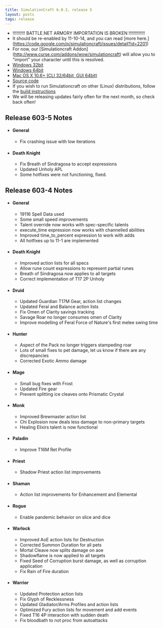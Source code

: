 ```yaml
---
title: SimulationCraft 6.0.3, release 5
layout: posts
tags: release
---
```

* !!!!!!!!!! BATTLE.NET ARMORY IMPORTATION IS BROKEN !!!!!!!!!!!!!
* It should be re-enabled by 11-10-14, and you can read [more here.] (https://code.google.com/p/simulationcraft/issues/detail?id=2201) 
* For now, our [Simulationcraft Addon] (http://www.curse.com/addons/wow/simulationcraft) will allow you to "import" your character until this is resolved.
* [Windows 32bit](http://downloads.simulationcraft.org/simc-603-5-win32-11-02-9c83806.zip)
* [Windows 64bit](http://downloads.simulationcraft.org/simc-603-5-win64-11-02-9c83806.zip)
* [Mac OS X 10.6+ (CLI 32/64bit, GUI 64bit)](http://downloads.simulationcraft.org/simc-603-5-osx-x86.dmg)
* [Source code](http://downloads.simulationcraft.org/simc-603-5-source.zip)
* If you wish to run Simulationcraft on other (Linux) distributions, follow the [build instructions](http://code.google.com/p/simulationcraft/wiki/HowToBuild)
* We will be releasing updates fairly often for the next month, so check back often!
## Release 603-5 Notes
* #### General
  * Fix crashing issue with low iterations
* #### Death Knight
  * Fix Breath of Sindragosa to accept expressions
  * Updated Unholy APL
  * Some hotfixes were not functioning, fixed.
## Release 603-4 Notes
* #### General
  * 19116 Spell Data used
  * Some small speed improvements
  * Talent override now works with spec-specific talents
  * execute_time expression now works with channelled abilities
  * Improved time_to_percent expression to work with adds
  * All hotfixes up to 11-1 are implemented
* #### Death Knight
  * Improved action lists for all specs
  * Allow rune count expressions to represent partial runes
  * Breath of Sindragosa now applies to all targets
  * Correct implementation of T17 2P Unholy
* #### Druid
  * Updated Guardian T17M Gear, action list changes
  * Updated Feral and Balance action lists
  * Fix Omen of Clarity savings tracking
  * Savage Roar no longer consumes omen of Clarity
  * Improve modelling of Feral Force of Nature's first melee swing time
* #### Hunter
  * Aspect of the Pack no longer triggers stampeding roar
  * Lots of small fixes to pet damage, let us know if there are any discrepancies
  * Corrected Exotic Ammo damage
* #### Mage
  * Small bug fixes with Frost
  * Updated Fire gear
  * Prevent splitting ice cleaves onto Prismatic Crystal
* #### Monk
  * Improved Brewmaster action list
  * Chi Explosion now deals less damage to non-primary targets
  * Healing Elixirs talent is now functional
* #### Paladin
  * Improve T16M Ret Profile
* #### Priest
  * Shadow Priest action list improvements
* #### Shaman
  * Action list improvements for Enhancement and Elemental
* #### Rogue
  * Enable pandemic behavior on slice and dice
* #### Warlock
  * Improved AoE action lists for Destruction
  * Corrected Summon Duration for all pets
  * Mortal Cleave now splits damage on aoe
  * Shadowflame is now applied to all targets
  * Fixed Seed of Corruption burst damage, as well as corruption application
  * Fix Rain of Fire duration
* #### Warrior
  * Updated Protection action lists
  * Fix Glyph of Recklessness
  * Updated Gladiator/Arms Profiles and action lists
  * Optimized Fury action lists for movement and add events
  * Fixed T16 4P interaction with sudden death
  * Fix bloodbath to not proc from autoattacks
